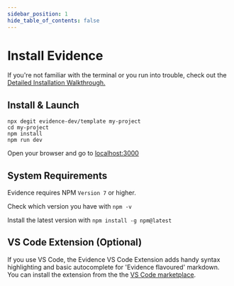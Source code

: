 ```yaml
---
sidebar_position: 1
hide_table_of_contents: false
---
```


# Install Evidence

If you're not familiar with the terminal or you run into trouble, check out the [Detailed Installation Walkthrough.](/walkthroughs/installation)

## Install & Launch

```shell
npx degit evidence-dev/template my-project
cd my-project 
npm install 
npm run dev 
```

Open your browser and go to [localhost:3000](http://localhost:3000)

## System Requirements 

Evidence requires NPM `Version 7` or higher. 

Check which version you have with `npm -v` 

Install the latest version with `npm install -g npm@latest`


## VS Code Extension (Optional)
If you use VS Code, the Evidence VS Code Extension adds handy syntax highlighting and basic autocomplete for 'Evidence flavoured' markdown. You can install the extension from the the [VS Code marketplace](https://marketplace.visualstudio.com/items?itemName=Evidence.evidence-vscode). 

